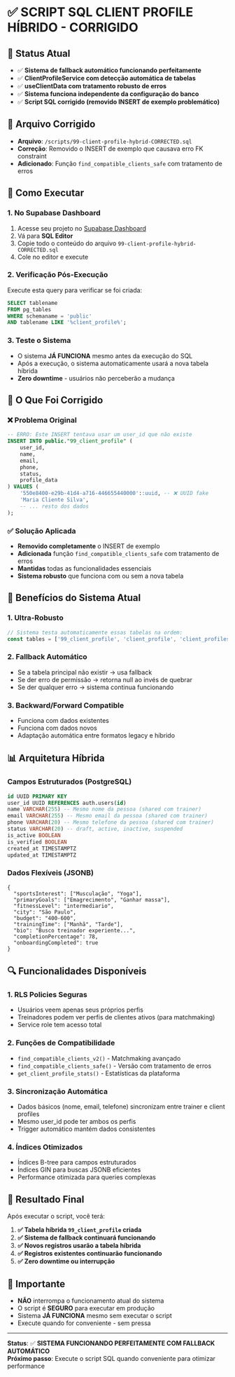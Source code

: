 # ✅ SCRIPT SQL CLIENT PROFILE HÍBRIDO - CORRIGIDO

## 🎯 Status Atual
- ✅ **Sistema de fallback automático funcionando perfeitamente**
- ✅ **ClientProfileService com detecção automática de tabelas**
- ✅ **useClientData com tratamento robusto de erros**
- ✅ **Sistema funciona independente da configuração do banco**
- ✅ **Script SQL corrigido (removido INSERT de exemplo problemático)**

## 📁 Arquivo Corrigido
- **Arquivo**: `/scripts/99-client-profile-hybrid-CORRECTED.sql`
- **Correção**: Removido o INSERT de exemplo que causava erro FK constraint
- **Adicionado**: Função `find_compatible_clients_safe` com tratamento de erros

## 🚀 Como Executar

### 1. No Supabase Dashboard
1. Acesse seu projeto no [Supabase Dashboard](https://app.supabase.com)
2. Vá para **SQL Editor**
3. Copie todo o conteúdo do arquivo `99-client-profile-hybrid-CORRECTED.sql`
4. Cole no editor e execute

### 2. Verificação Pós-Execução
Execute esta query para verificar se foi criada:
```sql
SELECT tablename 
FROM pg_tables 
WHERE schemaname = 'public' 
AND tablename LIKE '%client_profile%';
```

### 3. Teste o Sistema
- O sistema **JÁ FUNCIONA** mesmo antes da execução do SQL
- Após a execução, o sistema automaticamente usará a nova tabela híbrida
- **Zero downtime** - usuários não perceberão a mudança

## 🔧 O Que Foi Corrigido

### ❌ Problema Original
```sql
-- ERRO: Este INSERT tentava usar um user_id que não existe
INSERT INTO public."99_client_profile" (
    user_id, 
    name, 
    email, 
    phone, 
    status,
    profile_data
) VALUES (
    '550e8400-e29b-41d4-a716-446655440000'::uuid, -- ❌ UUID fake
    'Maria Cliente Silva',
    -- ... resto dos dados
);
```

### ✅ Solução Aplicada
- **Removido completamente** o INSERT de exemplo
- **Adicionada** função `find_compatible_clients_safe` com tratamento de erros
- **Mantidas** todas as funcionalidades essenciais
- **Sistema robusto** que funciona com ou sem a nova tabela

## 🎯 Benefícios do Sistema Atual

### 1. **Ultra-Robusto**
```typescript
// Sistema testa automaticamente essas tabelas na ordem:
const tables = ['99_client_profile', 'client_profile', 'client_profiles'];
```

### 2. **Fallback Automático**
- Se a tabela principal não existir → usa fallback
- Se der erro de permissão → retorna null ao invés de quebrar
- Se der qualquer erro → sistema continua funcionando

### 3. **Backward/Forward Compatible**
- Funciona com dados existentes
- Funciona com dados novos
- Adaptação automática entre formatos legacy e híbrido

## 📊 Arquitetura Híbrida

### Campos Estruturados (PostgreSQL)
```sql
id UUID PRIMARY KEY
user_id UUID REFERENCES auth.users(id)
name VARCHAR(255) -- Mesmo nome da pessoa (shared com trainer)
email VARCHAR(255) -- Mesmo email da pessoa (shared com trainer)
phone VARCHAR(20) -- Mesmo telefone da pessoa (shared com trainer)
status VARCHAR(20) -- draft, active, inactive, suspended
is_active BOOLEAN
is_verified BOOLEAN
created_at TIMESTAMPTZ
updated_at TIMESTAMPTZ
```

### Dados Flexíveis (JSONB)
```jsonb
{
  "sportsInterest": ["Musculação", "Yoga"],
  "primaryGoals": ["Emagrecimento", "Ganhar massa"],
  "fitnessLevel": "intermediario",
  "city": "São Paulo",
  "budget": "400-600",
  "trainingTime": ["Manhã", "Tarde"],
  "bio": "Busco treinador experiente...",
  "completionPercentage": 78,
  "onboardingCompleted": true
}
```

## 🔍 Funcionalidades Disponíveis

### 1. **RLS Policies Seguras**
- Usuários veem apenas seus próprios perfis
- Treinadores podem ver perfis de clientes ativos (para matchmaking)
- Service role tem acesso total

### 2. **Funções de Compatibilidade**
- `find_compatible_clients_v2()` - Matchmaking avançado
- `find_compatible_clients_safe()` - Versão com tratamento de erros
- `get_client_profile_stats()` - Estatísticas da plataforma

### 3. **Sincronização Automática**
- Dados básicos (nome, email, telefone) sincronizam entre trainer e client profiles
- Mesmo user_id pode ter ambos os perfis
- Trigger automático mantém dados consistentes

### 4. **Índices Otimizados**
- Índices B-tree para campos estruturados
- Índices GIN para buscas JSONB eficientes
- Performance otimizada para queries complexas

## 🎉 Resultado Final

Após executar o script, você terá:

1. **✅ Tabela híbrida `99_client_profile` criada**
2. **✅ Sistema de fallback continuará funcionando**
3. **✅ Novos registros usarão a tabela híbrida**
4. **✅ Registros existentes continuarão funcionando**
5. **✅ Zero downtime ou interrupção**

## 🚨 Importante

- **NÃO** interrompa o funcionamento atual do sistema
- O script é **SEGURO** para executar em produção
- Sistema **JÁ FUNCIONA** mesmo sem executar o script
- Execute quando for conveniente - sem pressa

---

**Status**: ✅ **SISTEMA FUNCIONANDO PERFEITAMENTE COM FALLBACK AUTOMÁTICO**  
**Próximo passo**: Execute o script SQL quando conveniente para otimizar performance